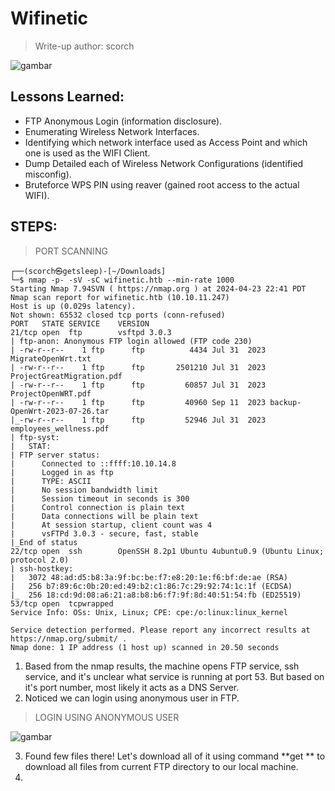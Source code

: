 # Wifinetic
> Write-up author: scorch

![gambar](https://github.com/jon-brandy/hackthebox/assets/70703371/fe6395db-e99e-4b31-863b-30c3131d07cb)


## Lessons Learned:
- FTP Anonymous Login (information disclosure).
- Enumerating Wireless Network Interfaces.
- Identifying which network interface used as Access Point and which one is used as the WIFI Client.
- Dump Detailed each of Wireless Network Configurations (identified misconfig).
- Bruteforce WPS PIN using reaver (gained root access to the actual WIFI).

## STEPS:
> PORT SCANNING

```
┌──(scorch㉿getsleep)-[~/Downloads]
└─$ nmap -p- -sV -sC wifinetic.htb --min-rate 1000
Starting Nmap 7.94SVN ( https://nmap.org ) at 2024-04-23 22:41 PDT
Nmap scan report for wifinetic.htb (10.10.11.247)
Host is up (0.029s latency).
Not shown: 65532 closed tcp ports (conn-refused)
PORT   STATE SERVICE    VERSION
21/tcp open  ftp        vsftpd 3.0.3
| ftp-anon: Anonymous FTP login allowed (FTP code 230)
| -rw-r--r--    1 ftp      ftp          4434 Jul 31  2023 MigrateOpenWrt.txt
| -rw-r--r--    1 ftp      ftp       2501210 Jul 31  2023 ProjectGreatMigration.pdf
| -rw-r--r--    1 ftp      ftp         60857 Jul 31  2023 ProjectOpenWRT.pdf
| -rw-r--r--    1 ftp      ftp         40960 Sep 11  2023 backup-OpenWrt-2023-07-26.tar
|_-rw-r--r--    1 ftp      ftp         52946 Jul 31  2023 employees_wellness.pdf
| ftp-syst: 
|   STAT: 
| FTP server status:
|      Connected to ::ffff:10.10.14.8
|      Logged in as ftp
|      TYPE: ASCII
|      No session bandwidth limit
|      Session timeout in seconds is 300
|      Control connection is plain text
|      Data connections will be plain text
|      At session startup, client count was 4
|      vsFTPd 3.0.3 - secure, fast, stable
|_End of status
22/tcp open  ssh        OpenSSH 8.2p1 Ubuntu 4ubuntu0.9 (Ubuntu Linux; protocol 2.0)
| ssh-hostkey: 
|   3072 48:ad:d5:b8:3a:9f:bc:be:f7:e8:20:1e:f6:bf:de:ae (RSA)
|   256 b7:89:6c:0b:20:ed:49:b2:c1:86:7c:29:92:74:1c:1f (ECDSA)
|_  256 18:cd:9d:08:a6:21:a8:b8:b6:f7:9f:8d:40:51:54:fb (ED25519)
53/tcp open  tcpwrapped
Service Info: OSs: Unix, Linux; CPE: cpe:/o:linux:linux_kernel

Service detection performed. Please report any incorrect results at https://nmap.org/submit/ .
Nmap done: 1 IP address (1 host up) scanned in 20.50 seconds
```

1. Based from the nmap results, the machine opens FTP service, ssh service, and it's unclear what service is running at port 53. But based on it's port number, most likely it acts as a DNS Server.
2. Noticed we can login using anonymous user in FTP.

> LOGIN USING ANONYMOUS USER

![gambar](https://github.com/jon-brandy/hackthebox/assets/70703371/ad250528-b56f-4844-af97-7101be0d0870)


3. Found few files there! Let's download all of it using command **get ** to download all files from current FTP directory to our local machine.
4. 
